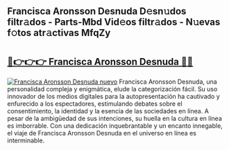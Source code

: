 ## Francisca Aronsson Desnuda D𝚎sn𝚞dos filtr𝚊dos - Parts-Mbd Vid𝚎os filtr𝚊dos - N𝚞evas f𝚘tos atr𝚊ctivas MfqZy

# <h2><a href="http://mb3k80t.tromn.icu/?c=Francisca+Aronsson+Desnuda">🔗👉👉👉 Francisca Aronsson Desnuda 🔗🔗</a></h2>

[![Francisca Aronsson Desnuda nuevo](https://i.imgur.com/pEAQMta.gif)](http://mb3k80t.tromn.icu/?c=Francisca+Aronsson+Desnuda)
Francisca Aronsson Desnuda, una personalidad compleja y enigmática, elude la categorización fácil. Su uso innovador de los medios digitales para la autopresentación ha cautivado y enfurecido a los espectadores, estimulando debates sobre el consentimiento, la identidad y la esencia de las sociedades en línea. A pesar de la ambigüedad de sus intenciones, su huella en la cultura en línea es imborrable. Con una dedicación inquebrantable y un encanto innegable, el viaje de Francisca Aronsson Desnuda en el universo en línea es interminable.

